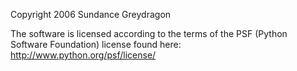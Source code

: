 Copyright 2006 Sundance Greydragon

The software is licensed according to the terms of the PSF (Python Software Foundation) license found here: http://www.python.org/psf/license/